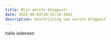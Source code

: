 ```yaml
---
title: Mijn eerste blogpost!
date: 2022-09-03T20:25:18.956Z
description: beschrijving van eerste blogpost
---
```

hallo iedereen